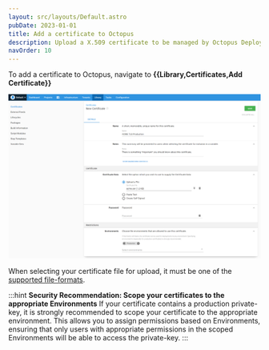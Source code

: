 ```yaml
---
layout: src/layouts/Default.astro
pubDate: 2023-01-01
title: Add a certificate to Octopus
description: Upload a X.509 certificate to be managed by Octopus Deploy
navOrder: 10
---
```


To add a certificate to Octopus, navigate to **{{Library,Certificates,Add Certificate}}**

![Add certificate](/docs/deployments/certificates/images/add-certificate.png "width=500")

When selecting your certificate file for upload, it must be one of the [supported file-formats](/docs/deployments/certificates/).

:::hint
**Security Recommendation: Scope your certificates to the appropriate Environments**
If your certificate contains a production private-key, it is strongly recommended to scope your certificate to the appropriate environment.
This allows you to assign permissions based on Environments, ensuring that only users with appropriate permissions in the scoped Environments will be able to access the private-key.
:::
